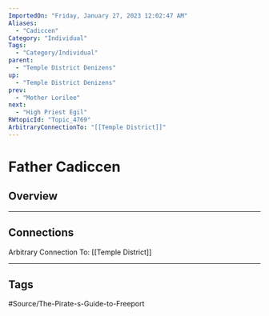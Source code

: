 ```yaml
---
ImportedOn: "Friday, January 27, 2023 12:02:47 AM"
Aliases:
  - "Cadiccen"
Category: "Individual"
Tags:
  - "Category/Individual"
parent:
  - "Temple District Denizens"
up:
  - "Temple District Denizens"
prev:
  - "Mother Lorilee"
next:
  - "High Priest Egil"
RWtopicId: "Topic_4769"
ArbitraryConnectionTo: "[[Temple District]]"
---
```

# Father Cadiccen
## Overview
---
## Connections
Arbitrary Connection To: [[Temple District]]


---
## Tags
#Source/The-Pirate-s-Guide-to-Freeport

